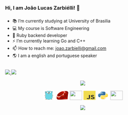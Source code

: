 ### Hi, I am João Lucas Zarbiélli! 👋
###

- :books:	I’m currently studying at University of Brasilia   
- :computer: My course is Software Engineering
- 💎 Ruby backend developer
- :zap: I’m currently learning Go and C++                                          
- 📫 How to reach me: joao.zarbielli@gmail.com                             
- :earth_americas: I am a english and portuguese speaker 
 
<br>
<div>
  <a href="https://github.com/zarbielli">
  <img height="180em" src="https://github-readme-stats.vercel.app/api?username=zarbielli&show_icons=true&theme=dark&include_all_commits=true&count_private=true">
  <img height="180em" display=inline-block src="https://github-readme-stats.vercel.app/api/top-langs/?username=zarbielli&layout=compact&langs_count=7&theme=dark"/>
</div> 
 
<br>

<div align="center">
   <a href="https://www.linkedin.com/in/zarbielli" target="_blank"><img src="https://img.shields.io/badge/-LinkedIn-%230077B5?style=for-the-badge&logo=linkedin&logoColor=white" target="_blank"></a>  
</div>
 
<p align="center"> 
  <img  height="30" width="40" src="https://raw.githubusercontent.com/devicons/devicon/master/icons/go/go-original.svg">
  <img  height="30" width="40" src="https://raw.githubusercontent.com/devicons/devicon/master/icons/ruby/ruby-original.svg">
  <img  height="30" width="40" src="https://raw.githubusercontent.com/isocpp/logos/master/cpp_logo.png">
  <img  height="30" width="40" src="https://raw.githubusercontent.com/devicons/devicon/master/icons/javascript/javascript-original.svg">
  <img  height="30" width="40" src="https://raw.githubusercontent.com/devicons/devicon/master/icons/python/python-original.svg">
  <img  height="30" width="40" src="https://w7.pngwing.com/pngs/980/549/png-transparent-vuejs-original-logo-icon-thumbnail.png">
</p>

<div align="center">
  <img src="https://komarev.com/ghpvc/?username=zarbielli&style=flat-square&label=Visitors" />
</div>
